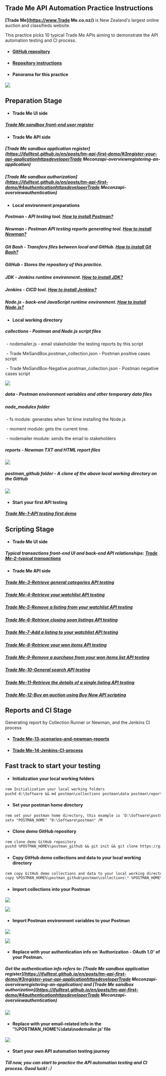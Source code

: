 ## Trade Me API Automation Practice Instructions

**[Trade Me](https://www.Trade Me.co.nz/)** is New Zealand's largest online auction and classifieds website.

This practice picks 10 typical Trade Me APIs aiming to demonstrate the API automation testing and CI process.

- #### [GitHub repository](https://github.com/ifulltest/postman)

- #### [Repository instructions](https://ifulltest.github.io/postman/)

- #### Panorama for this practice

![](https://ifulltest.github.io/images/tm-api-automation-panorama.webp)

## Preparation Stage

- #### Trade Me UI side

##### [Trade Me sandbox front-end user register](https://ifulltest.github.io/en/posts/tm-api-first-demo/#2register-a-tradme-sandbox-userhttpswwwtmsandboxconzmembersregisteraspx)

- #### Trade Me API side

##### [Trade Me sandbox application register](https://ifulltest.github.io/en/posts/tm-api-first-demo/#3register-your-api-applicationhttpsdeveloperTrade Meconzapi-overviewregistering-an-application)

##### [Trade Me sandbox authorization](https://ifulltest.github.io/en/posts/tm-api-first-demo/#4authenticationhttpsdeveloperTrade Meconzapi-overviewauthentication)

- #### Local environment preparations

##### Postman - API testing tool. [How to install Postman?](https://ifulltest.github.io/en/posts/postman-installation/)

##### Newman - Postman API testing reports generating tool. [How to install Newman?](https://ifulltest.github.io/en/posts/newman-installation/)

##### Git Bash - Transfers files between local and GitHub.  [How to install Git Bash?](https://ifulltest.github.io/en/posts/git-bash-installation/)

##### GitHub - Stores the repository of this practice.

##### JDK - Jenkins runtime environment. [How to install JDK?](https://ifulltest.github.io/en/posts/jdk-installation/)

##### Jenkins - CICD tool. [How to install Jenkins?](https://ifulltest.github.io/en/posts/jenkins-installation/)

##### Node.js - back-end JavaScript runtime environment. [How to install Node.js?](https://ifulltest.github.io/en/posts/nodejs-installation/)

- #### Local working directory


##### collections - Postman and Node.js script files

​	- nodemailer.js - email stakeholder the testing reports by this script

​	- Trade MeSandBox.postman_collection.json - Postman positive cases script

​	- Trade MeSandBox-Negative.postman_collection.json - Postman negative cases script

![](https://ifulltest.github.io/images/tm-readme-collections.webp)

##### data - Postman environment variables and other temporary data files

##### node_modules folder

​	- fs module: generates when 1st time installing the Node.js

​	- moment module: gets the current time.

​	- nodemailer module: sends the email to stakeholders

##### reports - Newman TXT and HTML report files

![](https://ifulltest.github.io/images/tm-readme-reports.webp)

##### postman_github folder - A clone of the above local working directory on the GitHub

![](https://ifulltest.github.io/images/tm-readme-repository-structure1.webp)

- #### Start your first API testing

##### [Trade Me-1-API testing first demo](https://ifulltest.github.io/en/posts/tm-api-first-demo/)



## Scripting Stage

- #### Trade Me UI side

##### Typical transactions front-end UI and back-end API relationships: [Trade Me-2-typical transactions](https://ifulltest.github.io/en/posts/tm-api-typical-transactions/)

- #### Trade Me API side

##### 	[Trade Me-3-Retrieve general categories API testing](https://ifulltest.github.io/en/posts/tm-api-retrieve-general-categories/)

##### 	[Trade Me-4-Retrieve your watchlist API testing](https://ifulltest.github.io/en/posts/tm-api-retrieve-watchlist/)

##### 	[Trade Me-5-Remove a listing from your watchlist API testing](https://ifulltest.github.io/en/posts/tm-api-rm-a-listing-from-watchlist/)

##### 	[Trade Me-6-Retrieve closing soon listings API testing](https://ifulltest.github.io/en/posts/tm-api-retrieve-closing-soon-listings/)

##### 	[Trade Me-7-Add a listing to your watchlist API testing](https://ifulltest.github.io/en/posts/tm-api-add-a-listing-to-watchlist/)

##### 	[Trade Me-8-Retrieve your won items API testing](https://ifulltest.github.io/en/posts/tm-api-retrieve-won-items/)

##### 	[Trade Me-9-Remove a purchase from your won items list API testing](https://ifulltest.github.io/en/posts/tm-api-rm-a-purchase-from-won-list/)

##### 	[Trade Me-10-General search API testing](https://ifulltest.github.io/en/posts/tm-api-general-search/)

##### 	[Trade Me-11-Retrieve the details of a single listing API testing](https://ifulltest.github.io/en/posts/tm-api-retrieve-listings-details/)

##### 	[Trade Me-12-Buy an auction using Buy Now API scripting](https://ifulltest.github.io/en/posts/tm-api-buy-an-auction-using-buy-now/#api-testing-script-debugging)



## Reports and CI Stage

Generating report by Collection Runner or Newman, and the Jenkins CI process

- #### [Trade Me-13-scenarios-and-newman-reports](https://ifulltest.github.io/en/posts/tm-api-scenarios-and-newman-report/)

- #### [Trade Me-14-Jenkins-CI-process](https://ifulltest.github.io/en/posts/tm-api-jenkins-cicd-process/)



## Fast track to start your testing

- #### Initialization your local working folders

```markdown
rem Initialization your local working folders
pushd d:\Software && md postman\collections postman\data postman\reports\hisreports postman\postman_github
```

- #### Set your postman home directory

```markdown
rem set your postman home directory, this example is 'D:\Software\postman'
setx "POSTMAN_HOME" "D:\Software\postman" /M
```

- #### Clone demo GitHub repository 

```markdown
rem clone demo GitHub repository 
pushd %POSTMAN_HOME%\postman_github && git init && git clone https://github.com/ifulltest/postman.git
```

- #### Copy GitHub demo collections and data to your local working directory

```markdown
rem copy GitHub demo collections and data to your local working directory
copy %POSTMAN_HOME%\postman_github\postman\collections\* %POSTMAN_HOME%\collections\ && copy %POSTMAN_HOME%\postman_github\postman\data\* %POSTMAN_HOME%\data\*
```

- #### Import collections into your Postman

![](https://ifulltest.github.io/images/tm-readme-postman-import-1.webp)

![](https://ifulltest.github.io/images/tm-readme-postman-import-2.webp)

- #### Import Postman environment variables to your Postman

![](https://ifulltest.github.io/images/tm-readme-postman-import-3.webp)

![](https://ifulltest.github.io/images/tm-readme-postman-import-4.webp)

- #### Replace with your authentication info on 'Authorization - OAuth 1.0' of your Postman. 

##### Get the authentication info refers to: [Trade Me sandbox application register](https://ifulltest.github.io/en/posts/tm-api-first-demo/#3register-your-api-applicationhttpsdeveloperTrade Meconzapi-overviewregistering-an-application) and [Trade Me sandbox authorization](https://ifulltest.github.io/en/posts/tm-api-first-demo/#4authenticationhttpsdeveloperTrade Meconzapi-overviewauthentication)

![](https://ifulltest.github.io/images/tm-readme-postman-auth-replace.webp)

- #### Replace with your email-related info in the '%POSTMAN_HOME%\data\nodemailer.js' file

![](https://ifulltest.github.io/images/tm-api-nodemailer-replace-info.webp)

- #### Start your own API automation testing journey

##### Till now, you can start to practice the API automation testing and CI process. **Good luck! :）**

